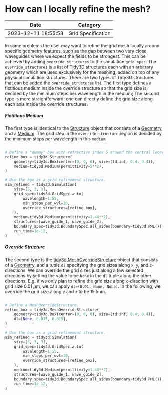 # How can I locally refine the mesh?

| Date       | Category    |
|------------|-------------|
| 2023-12-11 18:55:58 | Grid Specification |


In some problems the user may want to refine the grid mesh locally around specific geometry features, such as the gap between two very close waveguides where we expect the fields to be strongest. This can be achieved by adding `override_structures` to the simulation `grid_spec`. The `override_structures` is a list of Tidy3D structures each with an arbitrary geometry which are used exclusively for the meshing, added on top of any physical simulation structures. There are two types of Tidy3D structures that can be added the `override_structures` list. The first type defines a fictitious medium inside the override structure so that the grid size is decided by the minimum steps per wavelength in the medium; The second type is more straightforward: one can directly define the grid size along each axis inside the override structures.

##### Fictitious Medium

The first type is identical to the [Structure](https://docs.flexcompute.com/projects/tidy3d/en/latest/api/_autosummary/tidy3d.Structure.html) object that consists of a [Geometry](https://docs.flexcompute.com/projects/tidy3d/en/latest/api/index.html#geometry) and a [Medium](https://docs.flexcompute.com/projects/tidy3d/en/latest/api/index.html#mediums). The grid step in the `override_structure` region is decided by the minimum steps per wavelength in this `medium`.



```python

# Define a "dummy" box with refractive index 5 around the central location of a slot waveguide.
refine_box = tidy3d.Structure(
    geometry=tidy3d.Box(center=(0, 0, 0), size=(td.inf, 0.4, 0.4)),
    medium=tidy3d.Medium(permittivity=5**2),
)

# Use the box as a grid refinement structure.
sim_refined = tidy3d.Simulation(
    size=[5, 3, 3],
    grid_spec=tidy3d.GridSpec.auto(
        wavelength=1.55,
        min_steps_per_wvl=20,
        override_structures=[refine_box],
    ),
    medium=tidy3d.Medium(permittivity=1.44**2),
    structures=[wave_guide_1, wave_guide_2],
    boundary_spec=tidy3d.BoundarySpec.all_sides(boundary=tidy3d.PML()),
    run_time=1e-12,
)

```



##### Override Structure

The second type is the [tidy3d.MeshOverrideStructure](https://docs.flexcompute.com/projects/tidy3d/en/latest/api/_autosummary/tidy3d.MeshOverrideStructure.html) object that consists of a [Geometry](https://docs.flexcompute.com/projects/tidy3d/en/latest/api/index.html#geometry), and a tuple `dl` specifying the grid sizes along `x`, `y`, and `z`\-directions. We can override the grid sizes just along a few selected directions by setting the value to be `None` in the `dl` tuple along the other directions. E.g. if we only plan to refine the grid size along `x`\-direction with grid size 0.01 $\mu$m, we can apply `dl=(0.01, None, None)`. In the following, we override the grid size along `y` and `z` to be 15.5nm.



```python

# Define a MeshOverrideStructure.
refine_box = tidy3d.MeshOverrideStructure(
    geometry=tidy3d.Box(center=(0, 0, 0), size=(td.inf, 0.4, 0.4)),
    dl=[None, 0.015, 0.015],
)

# Use the box as a grid refinement structure.
sim_refined = tidy3d.Simulation(
    size=[5, 3, 3],
    grid_spec=tidy3d.GridSpec.auto(
        wavelength=1.55,
        min_steps_per_wvl=20,
        override_structures=[refine_box],
    ),
    medium=tidy3d.Medium(permittivity=1.44**2),
    structures=[wave_guide_1, wave_guide_2],
    boundary_spec=tidy3d.BoundarySpec.all_sides(boundary=tidy3d.PML()),
    run_time=1e-12,
)

```

